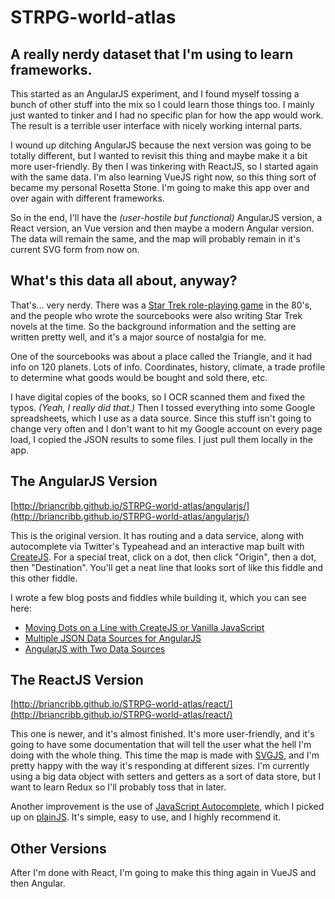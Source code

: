 # STRPG-world-atlas
## A really nerdy dataset that I'm using to learn frameworks.
This started as an AngularJS experiment, and I found myself tossing a bunch of other stuff into the mix so I could learn those things too. I mainly just wanted to tinker and I had no specific plan for how the app would work. The result is a terrible user interface with nicely working internal parts.

I wound up ditching AngularJS because the next version was going to be totally different, but I wanted to revisit this thing and maybe make it a bit more user-friendly. By then I was tinkering with ReactJS, so I started again with the same data. I'm also learning VueJS right now, so this thing sort of became my personal Rosetta Stone. I'm going to make this app over and over again with different frameworks.

So in the end, I'll have the <em>(user-hostile but functional)</em> AngularJS version, a React version, an Vue version and then maybe a modern Angular version. The data will remain the same, and the map will probably remain in it's current SVG form from now on.

## What's this data all about, anyway?
That's... very nerdy. There was a [Star Trek role-playing game](https://en.wikipedia.org/wiki/Star_Trek:_The_Role_Playing_Game) in the 80's, and the people who wrote the sourcebooks were also writing Star Trek novels at the time. So the background information and the setting are written pretty well, and it's a major source of nostalgia for me.

One of the sourcebooks was about a place called the Triangle, and it had info on 120 planets. Lots of info. Coordinates, history, climate, a trade profile to determine what goods would be bought and sold there, etc.

I have digital copies of the books, so I OCR scanned them and fixed the typos. <em>(Yeah, I really did that.)</em> Then I tossed everything into some Google spreadsheets, which I use as a data source. Since this stuff isn't going to change very often and I don't want to hit my Google account on every page load, I copied the JSON results to some files. I just pull them locally in the app.

## The AngularJS Version

[http://briancribb.github.io/STRPG-world-atlas/angularjs/](http://briancribb.github.io/STRPG-world-atlas/angularjs/)

This is the original version. It has routing and a data service, along with autocomplete via Twitter's Typeahead and an interactive map built with <a href="https://createjs.com/">CreateJS</a>. For a special treat, click on a dot, then click "Origin", then a dot, then "Destination". You'll get a neat line that looks sort of like this fiddle and this other fiddle.

I wrote a few blog posts and fiddles while building it, which you can see here:
* [Moving Dots on a Line with CreateJS or Vanilla JavaScript](http://www.themightycribb.com/moving-dots-on-a-line-with-createjs-or-vanilla-javascript/)
* [Multiple JSON Data Sources for AngularJS](http://www.themightycribb.com/multiple-json-data-sources-for-angularjs/)
* [AngularJS with Two Data Sources](https://jsfiddle.net/ov165dvc/)



## The ReactJS Version
[http://briancribb.github.io/STRPG-world-atlas/react/](http://briancribb.github.io/STRPG-world-atlas/react/)

This one is newer, and it's almost finished. It's more user-friendly, and it's going to have some documentation that will tell the user what the hell I'm doing with the whole thing. This time the map is made with <a href="http://svgjs.com/">SVGJS</a>, and I'm pretty happy with the way it's responding at different sizes. I'm currently using a big data object with setters and getters as a sort of data store, but I want to learn Redux so I'll probably toss that in later.

Another improvement is the use of <a href="https://goodies.pixabay.com/javascript/auto-complete/demo.html">JavaScript Autocomplete</a>, which I picked up on [plainJS](https://plainjs.com/). It's simple, easy to use, and I highly recommend it.

## Other Versions
After I'm done with React, I'm going to make this thing again in VueJS and then Angular.
